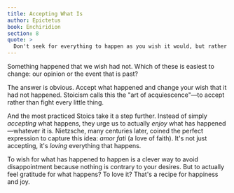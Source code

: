 ```yaml
---
title: Accepting What Is
author: Epictetus
book: Enchiridion
section: 8
quote: >
  Don't seek for everything to happen as you wish it would, but rather wish that everything happens as it actually will—then your life will flow well.
---
```


Something happened that we wish had not. Which of these is easiest to change: our opinion or the event that is past?

The answer is obvious. Accept what happened and change your wish that it had not happened. Stoicism calls this the "art of acquiescence"—to accept rather than fight every little thing.

And the most practiced Stoics take it a step further. Instead of simply _accepting_ what happens, they urge us to actually _enjoy_ what has happened—whatever it is. Nietzsche, many centuries later, coined the perfect expression to capture this idea: _amor fati_ (a love of faith). It's not just accepting, it's _loving_ everything that happens.

To wish for what has happened to happen is a clever way to avoid disappointment because nothing is contrary to your desires. But to actually feel gratitude for what happens? To love it? That's a recipe for happiness and joy.
